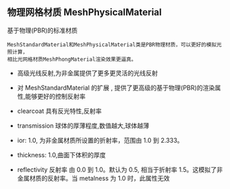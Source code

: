 ## 物理网格材质 MeshPhysicalMaterial

基于物理(PBR)的标准材质

```
MeshStandardMaterial和MeshPhysicalMaterial类是PBR物理材质，可以更好的模拟光照计算，
相比光网格材质MeshPhongMaterial渲染效果更逼真。
```

- 高级光线反射,为非金属提供了更多更灵活的光线反射
- 对 MeshStandardMaterial 的扩展 , 提供了更高级的基于物理(PBR)的渲染属性,能够更好的控制反射率
- clearcoat 具有反光特性,反射率
- transmission 球体的厚薄程度,数值越大,球体越薄
- ior: 1.0, 为非金属材质所设置的折射率，范围由 1.0 到 2.333。

- thickness: 1.0,曲面下体积的厚度
- reflectivity 反射率 由 0.0 到 1.0。默认为 0.5, 相当于折射率 1.5。这模拟了非金属材质的反射率。当 metalness 为 1.0 时，此属性无效
